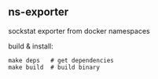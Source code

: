 ## ns-exporter
sockstat exporter from docker namespaces

build & install:
```
make deps   # get dependencies
make build  # build binary
```
